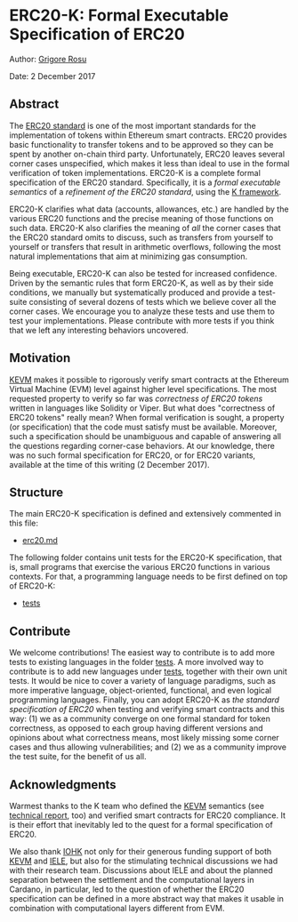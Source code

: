 ERC20-K: Formal Executable Specification of ERC20
=================================================

Author: [Grigore Rosu](http://fsl.cs.illinois.edu/grosu)

Date: 2 December 2017

## Abstract

The [ERC20 standard](https://github.com/ethereum/EIPs/blob/master/EIPS/eip-20-token-standard.md)
is one of the most important standards for the implementation of tokens
within Ethereum smart contracts.
ERC20 provides basic functionality to transfer tokens and to be approved so
they can be spent by another on-chain third party.
Unfortunately, ERC20 leaves several corner cases unspecified, which makes it
less than ideal to use in the formal verification of token implementations.
ERC20-K is a complete formal specification of the ERC20 standard.
Specifically, it is a *formal executable semantics* of a *refinement of the
ERC20 standard*, using the [K framework](http://kframework.org).

ERC20-K clarifies what data (accounts, allowances, etc.) are handled by
the various ERC20 functions and the precise meaning of those functions on such
data.
ERC20-K also clarifies the meaning of *all* the corner cases that the ERC20
standard omits to discuss, such as transfers from yourself to yourself
or transfers that result in arithmetic overflows, following the most natural
implementations that aim at minimizing gas consumption.

Being executable, ERC20-K can also be tested for increased confidence.
Driven by the semantic rules that form ERC20-K, as well as by their side
conditions, we manually but systematically produced and provide a test-suite
consisting of several dozens of tests which we believe cover all the corner
cases.
We encourage you to analyze these tests and use them to test your
implementations.
Please contribute with more tests if you think that we left any interesting
behaviors uncovered.


## Motivation

[KEVM](https://github.com/kframework/evm-semantics) makes it possible to
rigorously verify smart contracts at the Ethereum Virtual Machine (EVM) level
against higher level specifications.
The most requested property to verify so far was *correctness of ERC20 tokens*
written in languages like Solidity or Viper.
But what does "correctness of ERC20 tokens" really mean?
When formal verification is sought, a property (or specification) that the
code must satisfy must be available.
Moreover, such a specification should be unambiguous and capable of
answering all the questions regarding corner-case behaviors.
At our knowledge, there was no such formal specification for ERC20, or
for ERC20 variants, available at the time of this writing (2 December 2017).

## Structure

The main ERC20-K specification is defined and extensively commented in this
file:

* [erc20.md](erc20.md)

The following folder contains unit tests for the ERC20-K specification,
that is, small programs that exercise the various ERC20 functions in various
contexts.
For that, a programming language needs to be first defined on top of ERC20-K:

* [tests](tests)

## Contribute

We welcome contributions!
The easiest way to contribute is to add more tests to existing languages in the
folder [tests](tests).
A more involved way to contribute is to add new languages under [tests](tests),
together with their own unit tests.
It would be nice to cover a variety of language paradigms, such as more
imperative language, object-oriented, functional, and even logical programming
languages.
Finally, you can adopt ERC20-K as *the standard specification of ERC20* when
testing and verifying smart contracts and this way:
(1) we as a community converge on one
formal standard for token correctness, as opposed to each group having
different versions and opinions about what correctness means, most likely
missing some corner cases and thus allowing vulnerabilities; and
(2) we as a community improve the test suite, for the benefit of us all.

## Acknowledgments

Warmest thanks to the K team who defined the 
[KEVM](https://github.com/kframework/evm-semantics) semantics
(see
[technical report](https://www.ideals.illinois.edu/handle/2142/97207), too)
and verified smart contracts for ERC20 compliance.
It is their effort that inevitably led to the quest for a formal specification
of ERC20.

We also thank [IOHK](http://iohk.io) not only for their generous funding
support of both [KEVM](https://github.com/kframework/evm-semantics) and
[IELE](https://github.com/runtimeverification/iele-semantics), but also for
the stimulating technical discussions we had with their research team.
Discussions about IELE and about the planned separation between the settlement
and the computational layers in Cardano, in particular, led to the question of
whether the ERC20 specification can be defined in a more abstract way that
makes it usable in combination with computational layers different from EVM.
